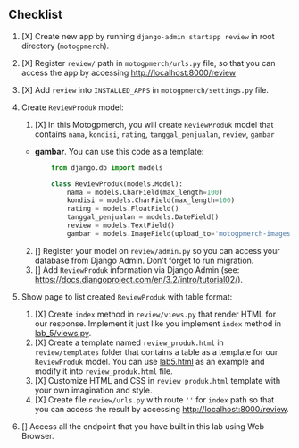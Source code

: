 ## Checklist

1. [X] Create new app by running `django-admin startapp review` in root directory (`motogpmerch`).

2. [X] Register `review/` path in `motogpmerch/urls.py` file, so that you can access the app by accessing [http://localhost:8000/review](http://localhost:8000/review)

3. [X] Add `review` into `INSTALLED_APPS` in `motogpmerch/settings.py` file.

4. Create `ReviewProduk` model:

   1. [X] In this Motogpmerch, you will create `ReviewProduk` model that contains `nama`, `kondisi`, `rating`, `tanggal_penjualan`, `review`, `gambar`
    + **gambar**.
      You can use this code as a template:

      ```python
          from django.db import models

          class ReviewProduk(models.Model):
              nama = models.CharField(max_length=100)
              kondisi = models.CharField(max_length=100)
              rating = models.FloatField()
              tanggal_penjualan = models.DateField()
              review = models.TextField()
              gambar = models.ImageField(upload_to='motogpmerch-images')
      ```

   2. [] Register your model on `review/admin.py` so you can access your database from Django Admin. Don't forget to run migration.
   3. [] Add `ReviewProduk` information via Django Admin (see: <https://docs.djangoproject.com/en/3.2/intro/tutorial02/>).

5. Show page to list created `ReviewProduk` with table format:

   1. [X] Create `index` method in `review/views.py` that render HTML for our response. Implement it just like you implement `index` method in [lab_5/views.py](../../lab_5/views.py).
   2. [X] Create a template named `review_produk.html` in `review/templates` folder that contains a table as a template for our `ReviewProduk` model. You can use [lab5.html](../../lab_5/templates/lab5.html) as an example and modify it into `review_produk.html` file.
   3. [X] Customize HTML and CSS in `review_produk.html` template with your own imagination and style.
   4. [X] Create file `review/urls.py` with route `''` for `index` path so that you can access the result by accessing [http://localhost:8000/review](http://localhost:8000/review).

6. [] Access all the endpoint that you have built in this lab using Web Browser.